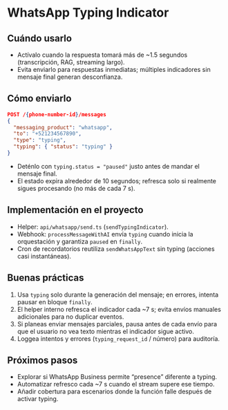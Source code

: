 # WhatsApp Typing Indicator

## Cuándo usarlo
- Actívalo cuando la respuesta tomará más de ~1.5 segundos (transcripción, RAG, streaming largo).
- Evita enviarlo para respuestas inmediatas; múltiples indicadores sin mensaje final generan desconfianza.

## Cómo enviarlo
```json
POST /{phone-number-id}/messages
{
  "messaging_product": "whatsapp",
  "to": "+521234567890",
  "type": "typing",
  "typing": { "status": "typing" }
}
```
- Deténlo con `typing.status = "paused"` justo antes de mandar el mensaje final.
- El estado expira alrededor de 10 segundos; refresca solo si realmente sigues procesando (no más de cada 7 s).

## Implementación en el proyecto
- Helper: `api/whatsapp/send.ts` (`sendTypingIndicator`).
- Webhook: `processMessageWithAI` envía `typing` cuando inicia la orquestación y garantiza `paused` en `finally`.
- Cron de recordatorios reutiliza `sendWhatsAppText` sin typing (acciones casi instantáneas).

## Buenas prácticas
1. Usa `typing` solo durante la generación del mensaje; en errores, intenta pausar en bloque `finally`.
2. El helper interno refresca el indicador cada ~7 s; evita envíos manuales adicionales para no duplicar eventos.
3. Si planeas enviar mensajes parciales, pausa antes de cada envío para que el usuario no vea texto mientras el indicador sigue activo.
4. Loggea intentos y errores (`typing_request_id` / número) para auditoría.

## Próximos pasos
- Explorar si WhatsApp Business permite “presence” diferente a typing.
- Automatizar refresco cada ~7 s cuando el stream supere ese tiempo.
- Añadir cobertura para escenarios donde la función falle después de activar typing.
